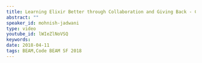 ```yaml
---
title: Learning Elixir Better through Collaboration and Giving Back - Code BEAM SF 2018
abstract: ""
speaker_id: mohnish-jadwani
type: video
youtube_id: lWIeZlNoVSQ
keywords: 
date: 2018-04-11
tags: BEAM,Code BEAM SF 2018
---
```


